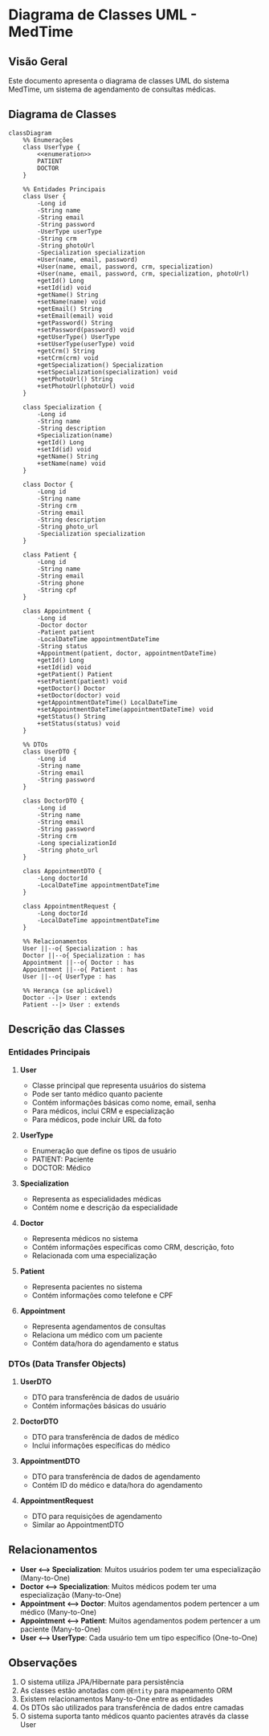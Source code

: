 # Diagrama de Classes UML - MedTime

## Visão Geral
Este documento apresenta o diagrama de classes UML do sistema MedTime, um sistema de agendamento de consultas médicas.

## Diagrama de Classes

```mermaid
classDiagram
    %% Enumerações
    class UserType {
        <<enumeration>>
        PATIENT
        DOCTOR
    }

    %% Entidades Principais
    class User {
        -Long id
        -String name
        -String email
        -String password
        -UserType userType
        -String crm
        -String photoUrl
        -Specialization specialization
        +User(name, email, password)
        +User(name, email, password, crm, specialization)
        +User(name, email, password, crm, specialization, photoUrl)
        +getId() Long
        +setId(id) void
        +getName() String
        +setName(name) void
        +getEmail() String
        +setEmail(email) void
        +getPassword() String
        +setPassword(password) void
        +getUserType() UserType
        +setUserType(userType) void
        +getCrm() String
        +setCrm(crm) void
        +getSpecialization() Specialization
        +setSpecialization(specialization) void
        +getPhotoUrl() String
        +setPhotoUrl(photoUrl) void
    }

    class Specialization {
        -Long id
        -String name
        -String description
        +Specialization(name)
        +getId() Long
        +setId(id) void
        +getName() String
        +setName(name) void
    }

    class Doctor {
        -Long id
        -String name
        -String crm
        -String email
        -String description
        -String photo_url
        -Specialization specialization
    }

    class Patient {
        -Long id
        -String name
        -String email
        -String phone
        -String cpf
    }

    class Appointment {
        -Long id
        -Doctor doctor
        -Patient patient
        -LocalDateTime appointmentDateTime
        -String status
        +Appointment(patient, doctor, appointmentDateTime)
        +getId() Long
        +setId(id) void
        +getPatient() Patient
        +setPatient(patient) void
        +getDoctor() Doctor
        +setDoctor(doctor) void
        +getAppointmentDateTime() LocalDateTime
        +setAppointmentDateTime(appointmentDateTime) void
        +getStatus() String
        +setStatus(status) void
    }

    %% DTOs
    class UserDTO {
        -Long id
        -String name
        -String email
        -String password
    }

    class DoctorDTO {
        -Long id
        -String name
        -String email
        -String password
        -String crm
        -Long specializationId
        -String photo_url
    }

    class AppointmentDTO {
        -Long doctorId
        -LocalDateTime appointmentDateTime
    }

    class AppointmentRequest {
        -Long doctorId
        -LocalDateTime appointmentDateTime
    }

    %% Relacionamentos
    User ||--o{ Specialization : has
    Doctor ||--o{ Specialization : has
    Appointment ||--o{ Doctor : has
    Appointment ||--o{ Patient : has
    User ||--o{ UserType : has

    %% Herança (se aplicável)
    Doctor --|> User : extends
    Patient --|> User : extends
```

## Descrição das Classes

### Entidades Principais

1. **User**
   - Classe principal que representa usuários do sistema
   - Pode ser tanto médico quanto paciente
   - Contém informações básicas como nome, email, senha
   - Para médicos, inclui CRM e especialização
   - Para médicos, pode incluir URL da foto

2. **UserType**
   - Enumeração que define os tipos de usuário
   - PATIENT: Paciente
   - DOCTOR: Médico

3. **Specialization**
   - Representa as especialidades médicas
   - Contém nome e descrição da especialidade

4. **Doctor**
   - Representa médicos no sistema
   - Contém informações específicas como CRM, descrição, foto
   - Relacionada com uma especialização

5. **Patient**
   - Representa pacientes no sistema
   - Contém informações como telefone e CPF

6. **Appointment**
   - Representa agendamentos de consultas
   - Relaciona um médico com um paciente
   - Contém data/hora do agendamento e status

### DTOs (Data Transfer Objects)

1. **UserDTO**
   - DTO para transferência de dados de usuário
   - Contém informações básicas do usuário

2. **DoctorDTO**
   - DTO para transferência de dados de médico
   - Inclui informações específicas do médico

3. **AppointmentDTO**
   - DTO para transferência de dados de agendamento
   - Contém ID do médico e data/hora do agendamento

4. **AppointmentRequest**
   - DTO para requisições de agendamento
   - Similar ao AppointmentDTO

## Relacionamentos

- **User <--> Specialization**: Muitos usuários podem ter uma especialização (Many-to-One)
- **Doctor <--> Specialization**: Muitos médicos podem ter uma especialização (Many-to-One)
- **Appointment <--> Doctor**: Muitos agendamentos podem pertencer a um médico (Many-to-One)
- **Appointment <--> Patient**: Muitos agendamentos podem pertencer a um paciente (Many-to-One)
- **User <--> UserType**: Cada usuário tem um tipo específico (One-to-One)

## Observações

1. O sistema utiliza JPA/Hibernate para persistência
2. As classes estão anotadas com `@Entity` para mapeamento ORM
3. Existem relacionamentos Many-to-One entre as entidades
4. Os DTOs são utilizados para transferência de dados entre camadas
5. O sistema suporta tanto médicos quanto pacientes através da classe User 
